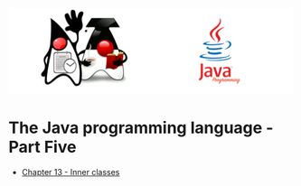 ![](/assets/javarepologo.png)

# The Java programming language - Part Five

- [Chapter 13 - Inner classes](/src/com/irisida/lang/part05/chapter13)